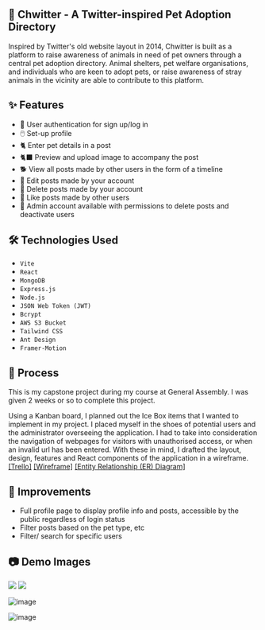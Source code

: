 ## 🐥 Chwitter - A Twitter-inspired Pet Adoption Directory

Inspired by Twitter's old website layout in 2014, Chwitter is built as a platform to raise awareness of animals in need of pet owners through a central pet adoption directory. Animal shelters, pet welfare organisations, and individuals who are keen to adopt pets, or raise awareness of stray animals in the vicinity are able to contribute to this platform.

## ✨ Features

- 👥 User authentication for sign up/log in
- 🖱️ Set-up profile
- 🐈 Enter pet details in a post
- 🐈‍⬛ Preview and upload image to accompany the post
- 🐕 View all posts made by other users in the form of a timeline
- 🐩 Edit posts made by your account
- 🐇 Delete posts made by your account
- 🦜 Like posts made by other users
- 🔧 Admin account available with permissions to delete posts and deactivate users

## 🛠️ Technologies Used

- `Vite`
- `React`
- `MongoDB`
- `Express.js`
- `Node.js`
- `JSON Web Token (JWT)`
- `Bcrypt`
- `AWS S3 Bucket`
- `Tailwind CSS`
- `Ant Design`
- `Framer-Motion`

## 📝 Process

This is my capstone project during my course at General Assembly. I was given 2 weeks or so to complete this project.

Using a Kanban board, I planned out the Ice Box items that I wanted to implement in my project. I placed myself in the shoes of potential users and the administrator overseeing the application. I had to take into consideration the navigation of webpages for visitors with unauthorised access, or when an invalid url has been entered. With these in mind, I drafted the layout, design, features and React components of the application in a wireframe.
[[Trello]](https://trello.com/b/TCvigjsp/chwitter) [[Wireframe]](https://www.figma.com/file/fhiR5q3xhMy9YGOEtDw5HM/Chwitter?type=design&node-id=0%3A1&mode=design&t=Wrx1VVoYy24Id6kv-1) [[Entity Relationship (ER) Diagram]](https://lucid.app/lucidchart/73734e41-9da4-4039-bc26-c75b121e1932/edit?viewport_loc=-1757%2C-978%2C1305%2C807%2C0_0&invitationId=inv_2b5f2861-899c-434c-91a8-04232c1eb313)

## 💭 Improvements

* Full profile page to display profile info and posts, accessible by the public regardless of login status
* Filter posts based on the pet type, etc
* Filter/ search for specific users

## 📷 Demo Images

<img src="https://github.com/evangelenesiyin/chwitter/assets/108106809/79ed8245-af0c-421c-9db6-9cb1ef167727">
<img src="https://github.com/evangelenesiyin/chwitter/assets/108106809/92036643-2a94-40a4-b1f9-968ab96e974d">

![image](https://github.com/evangelenesiyin/chwitter/assets/108106809/16f8066b-a438-43b6-b333-89cacac7b8d6)

![image](https://github.com/evangelenesiyin/chwitter/assets/108106809/78373f5e-4e35-4ed9-bd64-440c57a4b9df)
